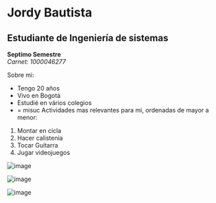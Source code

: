 # Jordy Bautista
## Estudiante de Ingeniería de sistemas
**Septimo Semestre** \
 _Carnet: 1000046277_
 
  Sobre mi: 
 - Tengo 20 años
 - Vivo en Bogotá
 - Estudié en vários colegios
 - = misuc
 Actividades mas relevantes para mi, ordenadas de mayor a menor:
 1. Montar en cicla
 2. Hacer calistenia
 3. Tocar Guitarra
 4. Jugar videojuegos 

![image](https://user-images.githubusercontent.com/123812969/216504161-3f5e0c10-5c29-4483-8eab-648cadce15d0.png)

![image](https://user-images.githubusercontent.com/123812969/216504213-f9c4c70b-3ac3-496c-b19b-faf5a0ac046f.png)

![image](https://user-images.githubusercontent.com/123812969/216504232-cac8b304-f3da-48bb-a28a-adca0223ab23.png)

